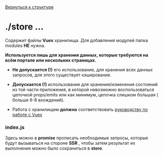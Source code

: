 [Вернуться к структуре](../README.md)
# ./store ...

Содержит файлы **Vuex** хранилища. Для добавления модулей папка modules **НЕ** нужна.

**Используется лишь для хранения данных, которые требуются на всём портале или нескольких
страницах.**

* **Не допускается (!)** его использование, для хранения всех данных запросов, для этого существует
  кэширование.

* **Допускается (!)** использование для хранения/изменения состояний из той части приложения, в
  которой невозможно воспользоваться цепочкой props/emits или как минимум, цепочка слишком большая (
  больше 6-8 вхождений).
* Работа с хранилищем **должна**
  соответствовать [руководству по работе с Vuex](https://www.notion.so/idaproject/Vuex-Style-Guide-0616073db6b5478a8e76889dac2fa3f7)

### index.js

Здесь можно в **promise** прописать необходимые запросы, которые будут вызываться на стороне **SSR**
, чтобы затем результат их выполнения можно было сохраниться в **store**.
